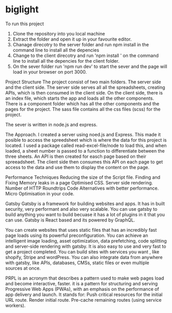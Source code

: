 # biglight

To run this project 
1. Clone the repository into you local machine
2. Extract the folder and open it up in your favourite editor.
3. Chanage direcotry to the server folder and run npm install in the command line to install all the depencies
4. Change to the client direcotry and run 'npm install ' on the command line to install all the depencies for the client folder.
5. On the sever folder run 'npm run dev' to start the sever and the page will load in your browser on port 3000.

Project Structure
The project consist of two main folders. The server side and the client side.
The server side serves all all the spreadsheets, creating APIs, which is then consumed in the client side.
On the client side, there is an index file, which starts the app and loads all the other components.
There is a component folder which has all the other components and the pages for the project.
The sass file contains all the css files (scss) for the project.

The sever is written in node.js and express.

The Approach.
I created a server using noed.js and Express. This made it posible to access the spreedsheet which is where the data for this
project is located. I used a package called read-excel-file/node to load this, and when loaded, a sheet number is passed to a function to
differentiate between the three sheets. An API is then created for easch page based on their spreeadsheet.
The client side then consumes this API on each page to get access to the data and use them to display the content on the page.

Performance Techniques
Reducing the size of the Script file.
Finding and Fixing Memory leaks in a page
Optimised CSS.
Server side rendering.
Number of HTTP Roundtrips
Code Alternatives with better performance.
Micro Optimisation in your code.


Gatsby
Gatsby is a framework for building websites and apps. It has in built security, very performant and also very scalable. You can use gatsby to build anything you want to build becuase it has a lot of plugins in it that you can use. Gatsby is React based and its powered by GraphQL.

You can create websites that uses static files that has an incredibly fast page loads using its powerful preconfiguration. You can achieve an intelligent image loading, asset optimization, data prefetching, code splitting and server-side rendering with gatsby.
It is also easy to use and very fast to get a project completed. You can build sites with services you want , like shopify, Stripe and wordPress. You can also integrate data from anywhere with gatsby, like APIs, databases, CMSs, static files or even multiple sources at once. 

PRPL
is an acronym that describes a pattern used to make web pages load and become interactive, faster.
it is a pattern for structuring and serving Progressive Web Apps (PWAs), with an emphasis on the performance of app delivery and launch. It stands for: Push critical resources for the initial URL route. Render initial route. Pre-cache remaining routes (using service workers).

